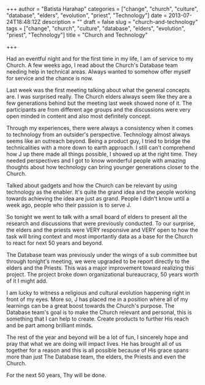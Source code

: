 +++
author = "Batista Harahap"
categories = ["change", "church", "culture", "database", "elders", "evolution", "priest", "Technology"]
date = 2013-07-24T18:48:12Z
description = ""
draft = false
slug = "church-and-technology"
tags = ["change", "church", "culture", "database", "elders", "evolution", "priest", "Technology"]
title = "Church and Technology"

+++


Had an eventful night and for the first time in my life, I am of service to my Church. A few weeks ago, I read about the Church's Database team needing help in technical areas. Always wanted to somehow offer myself for service and the chance is now.

Last week was the first meeting talking about what the general concepts are. I was surprised really. The Church elders always seem like they are a few generations behind but the meeting last week showed none of it. The participants are from different age groups and the discussions were very open minded in content and also most definitely concept.

Through my experiences, there were always a consistency when it comes to technology from an outsider's perspective. Technology almost always seems like an outreach beyond. Being a product guy, I tried to bridge the technicalities with a more down to earth approach. I still can't comprehend how J up there made all things possible, I showed up at the right time. They needed perspectives and I got to know wonderful people with amazing thoughts about how technology can bring younger generations closer to the Church.

Talked about gadgets and how the Church can be relevant by using technology as the enabler. It's quite the grand idea and the people working towards achieving the idea are just as grand. People I didn't know until a week ago, people who their passion is to serve J.

So tonight we went to talk with a small board of elders to present all the research and discussions that were previously conducted. To our surprise, the elders and the priests were VERY responsive and VERY open to how the task will bring context and most importantly data as a base for the Church to react for next 50 years and beyond.

The Database team was previously under the wings of a sub committee but through tonight's meeting, we were upgraded to be report directly to the elders and the Priests. This was a major improvement toward realizing this project. The project broke down organizational bureaucracy, 50 years worth of it I might add.

I am lucky to witness a religious and cultural evolution happening right in front of my eyes. More so, J has placed me in a position where all of my learnings can be a great boost towards the Church's purpose. The Database team's goal is to make the Church relevant and personal, this is something that I can help to create. Create products to further His reach and be part among brilliant minds.

The rest of the year and beyond will be a lot of fun, I sincerely hope and pray that what we are doing will impact lives. He has brought all of us together for a reason and this is all possible because of His grace spans more than just The Database team, the elders, the Priests and even the Church.

For the next 50 years, Thy will be done.
